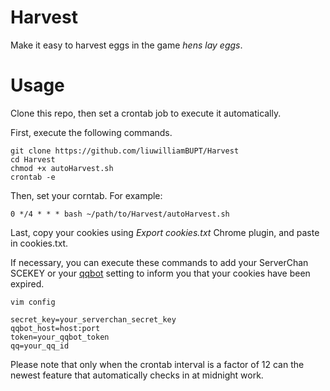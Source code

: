 # Harvest
Make it easy to harvest eggs in the game  *hens lay eggs*.

# Usage
Clone this repo, then set a crontab job to execute it automatically.  

First, execute the following commands.
```bash=
git clone https://github.com/liuwilliamBUPT/Harvest
cd Harvest
chmod +x autoHarvest.sh
crontab -e
```
Then, set your corntab.
For example:
```bash=
0 */4 * * * bash ~/path/to/Harvest/autoHarvest.sh
```

Last, copy your cookies using *Export cookies.txt* Chrome plugin, and paste in cookies.txt.

If necessary, you can execute these commands to add your ServerChan SCEKEY or your [qqbot](https://github.com/cqmoe/python-cqhttp) setting to inform you that your cookies have been expired.
```bash=
vim config

secret_key=your_serverchan_secret_key
qqbot_host=host:port
token=your_qqbot_token
qq=your_qq_id
```


Please note that only when the crontab interval is a factor of 12 can the newest feature that automatically checks in at midnight work. 
